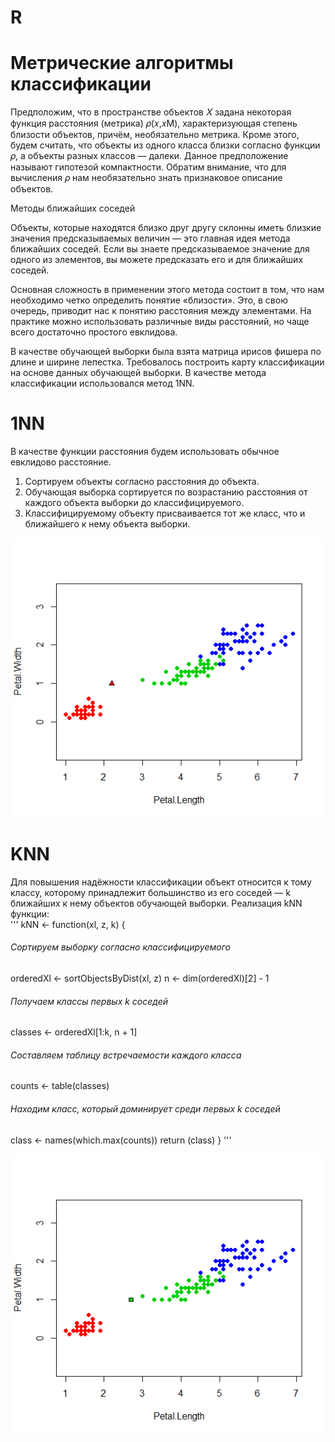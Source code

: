 # R
# Метрические алгоритмы классификации 
 
Предположим, что в пространстве объектов 𝑋 задана некоторая функция расстояния (метрика) 𝜌(𝑥,𝑥M), характеризующая степень близости объектов, причём, необязательно метрика. Кроме этого, будем считать, что объекты из одного класса близки согласно функции 𝜌, а объекты разных классов — далеки. Данное предположение называют гипотезой компактности. Обратим внимание, что для вычисления 𝜌 нам необязательно знать признаковое описание объектов.  
 
Методы ближайших соседей
 
Объекты, которые находятся близко друг другу склонны иметь близкие значения предсказываемых величин — это главная идея метода ближайших соседей. Если вы знаете предсказываемое значение для одного из элементов, вы можете предсказать его и для ближайших соседей.
 
Основная сложность в применении этого метода состоит в том, что нам необходимо четко определить понятие «близости». Это, в свою очередь, приводит нас к понятию расстояния между элементами. На практике можно использовать различные виды расстояний, но чаще всего достаточно простого евклидова. 
 
В качестве обучающей выборки была взята матрица ирисов фишера по длине и ширине лепестка. Требовалось построить карту классификации на основе данных обучающей выборки. В качестве метода классификации использовался метод 1NN.
 
# 1NN
 
В качестве функции расстояния будем использовать обычное евклидово расстояние.
1. Сортируем объекты согласно расстояния до объекта.
2. Обучающая выборка сортируется по возрастанию расстояния от каждого объекта выборки до классифицируемого.
3. Классифицируемому объекту присваивается тот же класс, что и ближайшего к нему объекта выборки.

![](https://github.com/Kerim-bey/R/blob/master/img/1NN.png)

# KNN

 Для повышения надёжности классификации объект относится к тому классу, которому принадлежит большинство из его соседей — k ближайших к нему объектов обучающей выборки.
 Реализация kNN функции:  
 '''
 kNN <- function(xl, z, k)
{
  ###### Сортируем выборку согласно классифицируемого
  orderedXl <- sortObjectsByDist(xl, z)
  n <- dim(orderedXl)[2] - 1
  ###### Получаем классы первых k соседей
  classes <- orderedXl[1:k, n + 1]
  ###### Составляем таблицу встречаемости каждого класса
  counts <- table(classes)
  ###### Находим класс, который доминирует среди первых k соседей
  class <- names(which.max(counts))
  return (class)
}
'''

![](https://github.com/Kerim-bey/R/blob/master/img/knn2.png)

